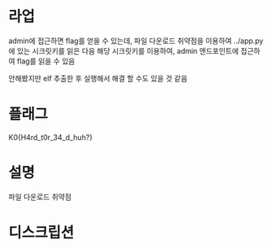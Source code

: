 # 라업
admin에 접근하면 flag를 얻을 수 있는데,
파일 다운로드 취약점을 이용하여 ../app.py에 있는 시크릿키를 읽은 다음
해당 시크릿키를 이용하여, admin 엔드포인트에 접근하여 flag를 읽을 수 있음

안해봤지만 elf 추출한 후 실행해서 해결 할 수도 있을 것 같음 


# 플래그
K0{H4rd_t0r_34_d_huh?}


# 설명
파일 다운로드 취약점

# 디스크립션